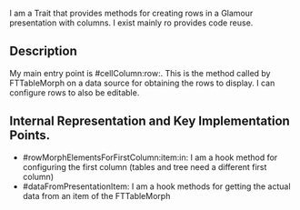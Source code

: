 I am a Trait that provides methods for creating rows in a Glamour presentation with columns. I exist mainly ro provides code reuse. 

Description 
--------------------

My main entry point is #cellColumn:row:. This is the method called by FTTableMorph on a data source for obtaining the rows to display.  I can configure rows to also be editable.


Internal Representation and Key Implementation Points.
--------------------

- #rowMorphElementsForFirstColumn:item:in:    I am a  hook method for configuring the first column (tables and tree need a different first column)
- #dataFromPresentationItem:                                     I am a hook methods for getting the actual data from an item of the FTTableMorph